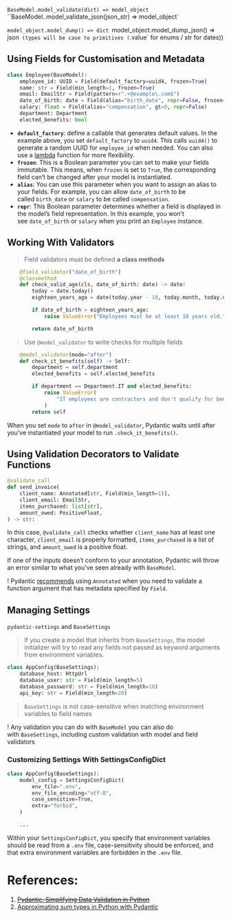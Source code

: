`BaseModel.model_validate(dict) => model_object`
``BaseModel..model_validate_json(json_str) => model_object`

`model_object.model_dump() => dict
`model_object.model_dump_json() => json` (types will be case to primitives (`.value` for enums / str for dates))

## Using Fields for Customisation and Metadata

```python
class Employee(BaseModel):
    employee_id: UUID = Field(default_factory=uuid4, frozen=True)
    name: str = Field(min_length=1, frozen=True)
    email: EmailStr = Field(pattern=r".+@example\.com$")
    date_of_birth: date = Field(alias="birth_date", repr=False, frozen=True)
    salary: float = Field(alias="compensation", gt=0, repr=False)
    department: Department
    elected_benefits: bool
```

- **`default_factory`**: define a callable that generates default values. In the example above, you set `default_factory` to `uuid4`. This calls `uuid4()` to generate a random UUID for `employee_id` when needed. You can also use a [lambda](https://realpython.com/python-lambda/) function for more flexibility.
- **`frozen`**: This is a Boolean parameter you can set to make your fields immutable. This means, when `frozen` is set to `True`, the corresponding field can’t be changed after your model is instantiated.
- **`alias`**: You can use this parameter when you want to assign an alias to your fields. For example, you can allow `date_of_birth` to be called `birth_date` or `salary` to be called `compensation`.
- **`repr`**: This Boolean parameter determines whether a field is displayed in the model’s field representation. In this example, you won’t see `date_of_birth` or `salary` when you print an `Employee` instance.

## Working With Validators

> Field validators must be defined **a class methods**

```python
    @field_validator("date_of_birth")
    @classmethod
    def check_valid_age(cls, date_of_birth: date) -> date:
        today = date.today()
        eighteen_years_ago = date(today.year - 18, today.month, today.day)

        if date_of_birth > eighteen_years_ago:
            raise ValueError("Employees must be at least 18 years old.")

        return date_of_birth
```

> Use `@model_validator` to write checks for multiple fields

```python
    @model_validator(mode="after")
    def check_it_benefits(self) -> Self:
        department = self.department
        elected_benefits = self.elected_benefits

        if department == Department.IT and elected_benefits:
            raise ValueError(
                "IT employees are contractors and don't qualify for benefits"
            )
        return self
```

When you set `mode` to `after` in `@model_validator`, Pydantic waits until after you’ve instantiated your model to run `.check_it_benefits()`.

## Using Validation Decorators to Validate Functions

```python
@validate_call
def send_invoice(
    client_name: Annotated[str, Field(min_length=1)],
    client_email: EmailStr,
    items_purchased: list[str],
    amount_owed: PositiveFloat,
) -> str:
```

In this case, `@validate_call` checks whether `client_name` has at least one character, `client_email` is properly formatted, `items_purchased` is a list of strings, and `amount_owed` is a positive float.

If one of the inputs doesn’t conform to your annotation, Pydantic will throw an error similar to what you’ve seen already with `BaseModel`.

! Pydantic [recommends](https://docs.pydantic.dev/latest/concepts/validation_decorator/#using-field-to-describe-function-arguments) using `Annotated` when you need to validate a function argument that has metadata specified by `Field`.

## Managing Settings

`pydantic-settings` and `BaseSettings`

> If you create a model that inherits from `BaseSettings`, the model initializer will try to read any fields not passed as keyword arguments from environment variables.

```python
class AppConfig(BaseSettings):
    database_host: HttpUrl
    database_user: str = Field(min_length=5)
    database_password: str = Field(min_length=10)
    api_key: str = Field(min_length=20)
```

> `BaseSettings` is not case-sensitive when matching environment variables to field names

! Any validation you can do with `BaseModel` you can also do with `BaseSettings`, including custom validation with model and field validators

### Customizing Settings With SettingsConfigDict

```python
class AppConfig(BaseSettings):
    model_config = SettingsConfigDict(
        env_file=".env",
        env_file_encoding="utf-8",
        case_sensitive=True,
        extra="forbid",
    )

    ...
```

Within your `SettingsConfigDict`, you specify that environment variables should be read from a `.env` file, case-sensitivity should be enforced, and that extra environment variables are forbidden in the `.env` file.

# References:

1. ~~[Pydantic: Simplifying Data Validation in Python](https://realpython.com/python-pydantic/)~~
2. [Approximating sum types in Python with Pydantic](https://blog.yossarian.net/2024/08/12/Approximating-sum-types-in-Python-with-Pydantic)
